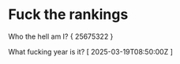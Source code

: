 # Fuck the rankings

Who the hell am I?
{ 25675322 }

What fucking year is it?
[ 2025-03-19T08:50:00Z ]
